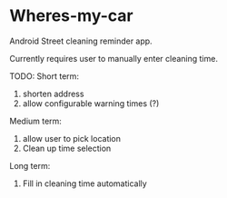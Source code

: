 Wheres-my-car
=============

Android Street cleaning reminder app.

Currently requires user to manually enter cleaning time. 

TODO:
Short term: 
1. shorten address
2. allow configurable warning times (?)

Medium term:
1. allow user to pick location
2. Clean up time selection

Long term:
1. Fill in cleaning time automatically
 